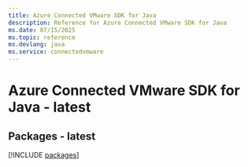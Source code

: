 ```yaml
---
title: Azure Connected VMware SDK for Java
description: Reference for Azure Connected VMware SDK for Java
ms.date: 07/15/2025
ms.topic: reference
ms.devlang: java
ms.service: connectedvmware
---
```

# Azure Connected VMware SDK for Java - latest
## Packages - latest
[!INCLUDE [packages](connected-vmware-index.md)]